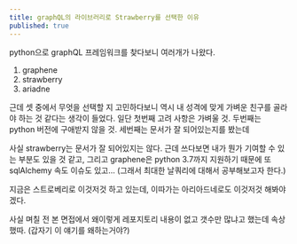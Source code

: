 ```yaml
---
title: graphQL의 라이브러리로 Strawberry를 선택한 이유 
published: true
---
```


python으로 graphQL 프레임워크를 찾다보니 여러개가 나왔다.

1. graphene
2. strawberry
3. ariadne

근데 셋 중에서 무엇을 선택할 지 고민하다보니 역시 내 성격에 맞게 가벼운 친구를 골라야 하는 것 같다는 생각이 들었다.
일단 첫번째 고려 사항은 가벼울 것.
두번째는 python 버전에 구애받지 않을 것.
세번째는 문서가 잘 되어있는지를 봤는데

사실 strawberry는 문서가 잘 되어있지는 않다.
근데 쓰다보면 내가 뭔가 기여할 수 있는 부분도 있을 것 같고,
그리고 graphene은 python 3.7까지 지원하기 때문에
또 sqlAlchemy 속도 이슈도 있고... (그래서 최대한 날쿼리에 대해서 공부해보고자 한다.)

지금은 스트로베리로 이것저것 하고 있는데,
이따가는 아리아드네로도 이것저것 해봐야겠다.

사실 며칠 전 본 면접에서
왜이렇게 레포지토리 내용이 없고 갯수만 많냐고 했는데
속상했따.
(갑자기 이 얘기를 왜하는거야?)

